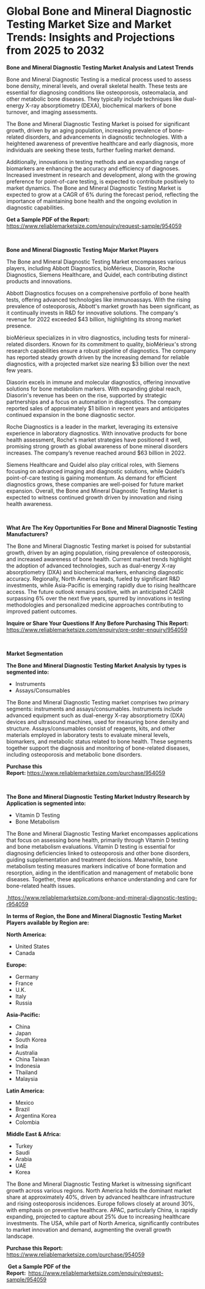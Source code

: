 <p><h1>Global Bone and Mineral Diagnostic Testing Market Size and Market Trends: Insights and Projections from 2025 to 2032</h1></p><p><strong>Bone and Mineral Diagnostic Testing Market Analysis and Latest Trends</strong></p>
<p><p>Bone and Mineral Diagnostic Testing is a medical process used to assess bone density, mineral levels, and overall skeletal health. These tests are essential for diagnosing conditions like osteoporosis, osteomalacia, and other metabolic bone diseases. They typically include techniques like dual-energy X-ray absorptiometry (DEXA), biochemical markers of bone turnover, and imaging assessments.</p><p>The Bone and Mineral Diagnostic Testing Market is poised for significant growth, driven by an aging population, increasing prevalence of bone-related disorders, and advancements in diagnostic technologies. With a heightened awareness of preventive healthcare and early diagnosis, more individuals are seeking these tests, further fueling market demand.</p><p>Additionally, innovations in testing methods and an expanding range of biomarkers are enhancing the accuracy and efficiency of diagnoses. Increased investment in research and development, along with the growing preference for point-of-care testing, is expected to contribute positively to market dynamics. The Bone and Mineral Diagnostic Testing Market is expected to grow at a CAGR of 6% during the forecast period, reflecting the importance of maintaining bone health and the ongoing evolution in diagnostic capabilities.</p></p>
<p><strong>Get a Sample PDF of the Report:&nbsp;</strong> <a href="https://www.reliablemarketsize.com/enquiry/request-sample/954059?utm_campaign=3031&utm_medium=2&utm_source=Github&utm_content=ia&utm_term=18042025&utm_id=bone-and-mineral-diagnostic-testing">https://www.reliablemarketsize.com/enquiry/request-sample/954059</a></p>
<p>&nbsp;</p>
<p><strong>Bone and Mineral Diagnostic Testing Major Market Players</strong></p>
<p><p>The Bone and Mineral Diagnostic Testing Market encompasses various players, including Abbott Diagnostics, bioMérieux, Diasorin, Roche Diagnostics, Siemens Healthcare, and Quidel, each contributing distinct products and innovations.</p><p>Abbott Diagnostics focuses on a comprehensive portfolio of bone health tests, offering advanced technologies like immunoassays. With the rising prevalence of osteoporosis, Abbott's market growth has been significant, as it continually invests in R&D for innovative solutions. The company's revenue for 2022 exceeded $43 billion, highlighting its strong market presence.</p><p>bioMérieux specializes in in vitro diagnostics, including tests for mineral-related disorders. Known for its commitment to quality, bioMérieux's strong research capabilities ensure a robust pipeline of diagnostics. The company has reported steady growth driven by the increasing demand for reliable diagnostics, with a projected market size nearing $3 billion over the next few years.</p><p>Diasorin excels in immune and molecular diagnostics, offering innovative solutions for bone metabolism markers. With expanding global reach, Diasorin's revenue has been on the rise, supported by strategic partnerships and a focus on automation in diagnostics. The company reported sales of approximately $1 billion in recent years and anticipates continued expansion in the bone diagnostic sector.</p><p>Roche Diagnostics is a leader in the market, leveraging its extensive experience in laboratory diagnostics. With innovative products for bone health assessment, Roche's market strategies have positioned it well, promising strong growth as global awareness of bone mineral disorders increases. The company’s revenue reached around $63 billion in 2022.</p><p>Siemens Healthcare and Quidel also play critical roles, with Siemens focusing on advanced imaging and diagnostic solutions, while Quidel’s point-of-care testing is gaining momentum. As demand for efficient diagnostics grows, these companies are well-poised for future market expansion. Overall, the Bone and Mineral Diagnostic Testing Market is expected to witness continued growth driven by innovation and rising health awareness.</p></p>
<p>&nbsp;</p>
<p><strong>What Are The Key Opportunities For Bone and Mineral Diagnostic Testing Manufacturers?</strong></p>
<p><p>The Bone and Mineral Diagnostic Testing market is poised for substantial growth, driven by an aging population, rising prevalence of osteoporosis, and increased awareness of bone health. Current market trends highlight the adoption of advanced technologies, such as dual-energy X-ray absorptiometry (DXA) and biochemical markers, enhancing diagnostic accuracy. Regionally, North America leads, fueled by significant R&D investments, while Asia-Pacific is emerging rapidly due to rising healthcare access. The future outlook remains positive, with an anticipated CAGR surpassing 6% over the next five years, spurred by innovations in testing methodologies and personalized medicine approaches contributing to improved patient outcomes.</p></p>
<p><strong>Inquire or Share Your Questions If Any Before Purchasing This Report:</strong> <a href="https://www.reliablemarketsize.com/enquiry/pre-order-enquiry/954059?utm_campaign=3031&utm_medium=2&utm_source=Github&utm_content=ia&utm_term=18042025&utm_id=bone-and-mineral-diagnostic-testing">https://www.reliablemarketsize.com/enquiry/pre-order-enquiry/954059</a></p>
<p>&nbsp;</p>
<p><strong>Market Segmentation</strong></p>
<p><strong>The Bone and Mineral Diagnostic Testing Market Analysis by types is segmented into:</strong></p>
<p><ul><li>Instruments</li><li>Assays/Consumables</li></ul></p>
<p><p>The Bone and Mineral Diagnostic Testing market comprises two primary segments: instruments and assays/consumables. Instruments include advanced equipment such as dual-energy X-ray absorptiometry (DXA) devices and ultrasound machines, used for measuring bone density and structure. Assays/consumables consist of reagents, kits, and other materials employed in laboratory tests to evaluate mineral levels, biomarkers, and metabolic status related to bone health. These segments together support the diagnosis and monitoring of bone-related diseases, including osteoporosis and metabolic bone disorders.</p></p>
<p><strong>Purchase this Report:&nbsp;</strong><a href="https://www.reliablemarketsize.com/purchase/954059?utm_campaign=3031&utm_medium=2&utm_source=Github&utm_content=ia&utm_term=18042025&utm_id=bone-and-mineral-diagnostic-testing">https://www.reliablemarketsize.com/purchase/954059</a></p>
<p>&nbsp;</p>
<p><strong>The Bone and Mineral Diagnostic Testing Market Industry Research by Application is segmented into:</strong></p>
<p><ul><li>Vitamin D Testing</li><li>Bone Metabolism</li></ul></p>
<p><p>The Bone and Mineral Diagnostic Testing Market encompasses applications that focus on assessing bone health, primarily through Vitamin D testing and bone metabolism evaluations. Vitamin D testing is essential for diagnosing deficiencies linked to osteoporosis and other bone disorders, guiding supplementation and treatment decisions. Meanwhile, bone metabolism testing measures markers indicative of bone formation and resorption, aiding in the identification and management of metabolic bone diseases. Together, these applications enhance understanding and care for bone-related health issues.</p></p>
<p><a href="https://www.reliablemarketsize.com/bone-and-mineral-diagnostic-testing-r954059?utm_campaign=3031&utm_medium=2&utm_source=Github&utm_content=ia&utm_term=18042025&utm_id=bone-and-mineral-diagnostic-testing">&nbsp;https://www.reliablemarketsize.com/bone-and-mineral-diagnostic-testing-r954059</a></p>
<p><strong>In terms of Region, the Bone and Mineral Diagnostic Testing Market Players available by Region are:</strong></p>
<p>
    <p> <strong> North America: </strong>
        <ul>
            <li>United States</li>
            <li>Canada</li>
        </ul>
        </p> 
    <p> <strong> Europe: </strong>
        <ul>
            <li>Germany</li>
            <li>France</li>
            <li>U.K.</li>
            <li>Italy</li>
            <li>Russia</li>
        </ul>
        </p> 
    <p> <strong> Asia-Pacific: </strong>
        <ul>
            <li>China</li>
            <li>Japan</li>
            <li>South Korea</li>
            <li>India</li>
            <li>Australia</li>
            <li>China Taiwan</li>
            <li>Indonesia</li>
            <li>Thailand</li>
            <li>Malaysia</li>
        </ul>
        </p> 
    <p> <strong> Latin America: </strong>
        <ul>
            <li>Mexico</li>
            <li>Brazil</li>
            <li>Argentina Korea</li>
            <li>Colombia</li>
        </ul>
        </p> 
    <p> <strong> Middle East & Africa: </strong>
        <ul>
            <li>Turkey</li>
            <li>Saudi</li>
            <li>Arabia</li>
            <li>UAE</li>
            <li>Korea</li>
        </ul>
    </p>
    </p>
<p><p>The Bone and Mineral Diagnostic Testing Market is witnessing significant growth across various regions. North America holds the dominant market share at approximately 40%, driven by advanced healthcare infrastructure and rising osteoporosis incidences. Europe follows closely at around 30%, with emphasis on preventive healthcare. APAC, particularly China, is rapidly expanding, projected to capture about 25% due to increasing healthcare investments. The USA, while part of North America, significantly contributes to market innovation and demand, augmenting the overall growth landscape.</p></p>
<p><strong>Purchase this Report: </strong><a href="https://www.reliablemarketsize.com/purchase/954059?utm_campaign=3031&utm_medium=2&utm_source=Github&utm_content=ia&utm_term=18042025&utm_id=bone-and-mineral-diagnostic-testing">https://www.reliablemarketsize.com/purchase/954059</a></p>
<p>&nbsp;<strong>Get a Sample PDF of the Report:&nbsp;&nbsp;</strong><a href="https://www.reliablemarketsize.com/enquiry/request-sample/954059?utm_campaign=3031&utm_medium=2&utm_source=Github&utm_content=ia&utm_term=18042025&utm_id=bone-and-mineral-diagnostic-testing">https://www.reliablemarketsize.com/enquiry/request-sample/954059</a></p>
<p><strong></strong></p>
<p><p></p><p></p><p></p></p>